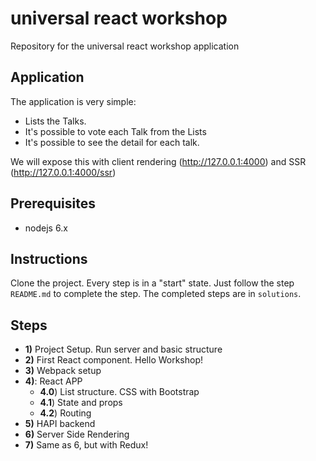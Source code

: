 # universal react workshop
Repository for the universal react workshop application

## Application

The application is very simple:
- Lists the Talks.
- It's possible to vote each Talk from the Lists
- It's possible to see the detail for each talk.

We will expose this with client rendering (http://127.0.0.1:4000) and
SSR (http://127.0.0.1:4000/ssr)

## Prerequisites
- nodejs 6.x

## Instructions
Clone the project. Every step is in a "start" state. Just follow
the step `README.md` to complete the step.
The completed steps are in `solutions`.

## Steps

- **1)** Project Setup. Run server and basic structure
- **2)** First React component. Hello Workshop!
- **3)** Webpack setup
- **4)**: React APP
  - **4.0**) List structure. CSS with Bootstrap
  - **4.1**) State and props
  - **4.2**) Routing
- **5)** HAPI backend
- **6)** Server Side Rendering
- **7)** Same as 6, but with Redux!
